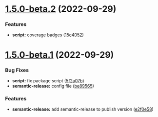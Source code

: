 # [1.5.0-beta.2](https://github.com/WenderMrn/template-regex-replace-ts/compare/v1.5.0-beta.1...v1.5.0-beta.2) (2022-09-29)


### Features

* **script:** coverage badges ([15c4052](https://github.com/WenderMrn/template-regex-replace-ts/commit/15c405240ccee4a2ab83619ba8f5ea729d3966e3))

# [1.5.0-beta.1](https://github.com/WenderMrn/template-regex-replace-ts/compare/v1.4.4...v1.5.0-beta.1) (2022-09-29)


### Bug Fixes

* **script:** fix package script ([5f2a07b](https://github.com/WenderMrn/template-regex-replace-ts/commit/5f2a07b882f53c906fd6d97c1e23173d265cf52d))
* **semantic-release:** config file ([be89565](https://github.com/WenderMrn/template-regex-replace-ts/commit/be8956507e7731a356783feb913eab0c2d48e2c0))


### Features

* **semantic-release:** add semantic-release to publish version ([e2f0e58](https://github.com/WenderMrn/template-regex-replace-ts/commit/e2f0e58a2192a710749801e96422cd2b9c7b1eaa))
